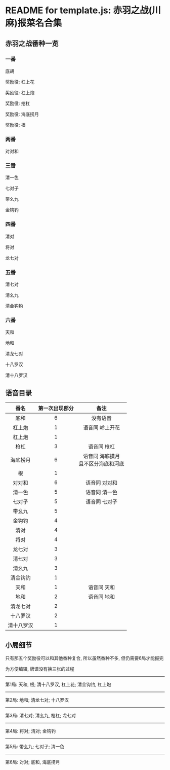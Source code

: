 # README for template.js: 赤羽之战(川麻)报菜名合集

## 赤羽之战番种一览

### 一番

底胡

奖励役: 杠上花

奖励役: 杠上炮

奖励役: 抢杠

奖励役: 海底捞月

奖励役: 根

### 两番

对对和

### 三番

清一色

七对子

带幺九

金钩钓

### 四番

清对

将对

龙七对

### 五番

清七对

清幺九

清金钩钓

### 六番

天和

地和 

清龙七对

十八罗汉

清十八罗汉

## 语音目录

|  番名   | 第一次出现部分 |           备注           |
|:-----:|:-------:|:----------------------:|
|  底和   |    6    |          没有语音          |
|  杠上炮  |    1    |        语音同 岭上开花        |
|  杠上炮  |    1    |
|  枪杠   |    3    |         语音同 枪杠         |
| 海底捞月  |    6    | 语音同 海底摸月<br> 且不区分海底和河底 |
|   根   |    1    |
|  对对和  |    6    |        语音同 对对和         |
|  清一色  |    5    |        语音同 清一色         |
|  七对子  |    5    |        语音同 七对子         |
|  带幺九  |    5    |
|  金钩钓  |    4    |
|  清对   |    4    |
|  将对   |    4    |
|  龙七对  |    3    |
|  清七对  |    3    |
|  清幺九  |    3    |
| 清金钩钓  |    1    |
|  天和   |    1    |         语音同 天和         |
|  地和   |    2    |         语音同 地和         |
| 清龙七对  |    2    |
| 十八罗汉  |    2    |
| 清十八罗汉 |    1    |

## 小局细节

只有那五个奖励役可以和其他番种复合, 所以虽然番种不多, 但仍需要6局才能报完

为方便编辑, 牌谱没有换三张的过程

---

第1局: 天和, 根;  清十八罗汉, 杠上花; 清金钩钓, 杠上炮

---

第2局: 地和;         清龙七对;           十八罗汉

---

第3局: 清七对;    清幺九, 枪杠;        龙七对

---

第4局: 将对;         清对;             金钩钓

---

第5局: 带幺九;        七对子;            清一色

---

第6局: 对对;         底和, 海底捞月
